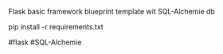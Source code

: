 Flask basic framework blueprint template wit SQL-Alchemie db

pip install -r requirements.txt

#flask
#SQL-Alchemie
